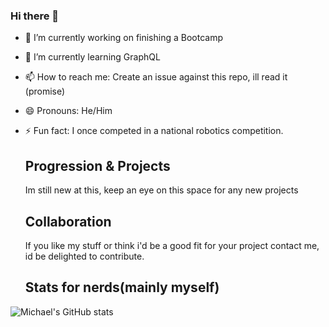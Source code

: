 ### Hi there 👋


- 🔭 I’m currently working on finishing a Bootcamp
- 🌱 I’m currently learning GraphQL
- 📫 How to reach me: Create an issue against this repo, ill read it (promise)
- 😄 Pronouns: He/Him
- ⚡ Fun fact: I once competed in a national robotics competition.
  
  ## Progression & Projects

  Im still new at this, keep an eye on this space for any new projects 

  ## Collaboration

  If you like my stuff or think i'd be a good fit for your project contact me, id be delighted to contribute.

  ## Stats for nerds(mainly myself)

![Michael's GitHub stats](https://github-readme-stats.vercel.app/api?username=MichaelW1996&show_icons=true)
